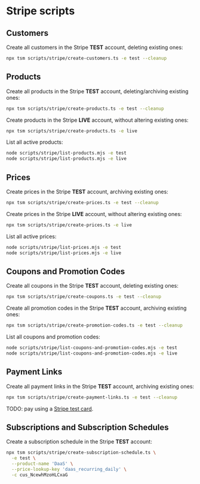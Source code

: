 # Stripe scripts

## Customers

Create all customers in the Stripe **TEST** account, deleting existing ones:

```sh
npx tsm scripts/stripe/create-customers.ts -e test --cleanup
```

## Products

Create all products in the Stripe **TEST** account, deleting/archiving existing ones:

```sh
npx tsm scripts/stripe/create-products.ts -e test --cleanup
```

Create products in the Stripe **LIVE** account, without altering existing ones:

```sh
npx tsm scripts/stripe/create-products.ts -e live
```

List all active products:

```sh
node scripts/stripe/list-products.mjs -e test
node scripts/stripe/list-products.mjs -e live
```

## Prices

Create prices in the Stripe **TEST** account, archiving existing ones:

```sh
npx tsm scripts/stripe/create-prices.ts -e test --cleanup
```

Create prices in the Stripe **LIVE** account, without altering existing ones:

```sh
npx tsm scripts/stripe/create-prices.ts -e live
```

List all active prices:

```sh
node scripts/stripe/list-prices.mjs -e test
node scripts/stripe/list-prices.mjs -e live
```

## Coupons and Promotion Codes

Create all coupons in the Stripe **TEST** account, deleting existing ones:

```sh
npx tsm scripts/stripe/create-coupons.ts -e test --cleanup
```

Create all promotion codes in the Stripe **TEST** account, archiving existing ones:

```sh
npx tsm scripts/stripe/create-promotion-codes.ts -e test --cleanup
```

List all coupons and promotion codes:

```sh
node scripts/stripe/list-coupons-and-promotion-codes.mjs -e test
node scripts/stripe/list-coupons-and-promotion-codes.mjs -e live
```

## Payment Links

Create all payment links in the Stripe **TEST** account, archiving existing ones:

```sh
npx tsm scripts/stripe/create-payment-links.ts -e test --cleanup
```

TODO: pay using a [Stripe test card](https://stripe.com/docs/testing).

## Subscriptions and Subscription Schedules

Create a subscription schedule in the Stripe **TEST** account:

```sh
npx tsm scripts/stripe/create-subscription-schedule.ts \
  -e test \
  --product-name 'DaaS' \
  --price-lookup-key 'daas_recurring_daily' \
  -c cus_NcewhMzoHLCxaG
```
